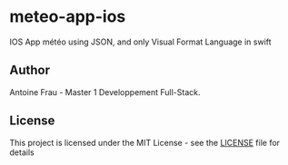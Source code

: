 # meteo-app-ios
IOS App météo using JSON, and only Visual Format Language in swift

## Author
Antoine Frau - Master 1 Developpement Full-Stack.

## License
This project is licensed under the MIT License - see the [LICENSE](LICENSE) file for details
